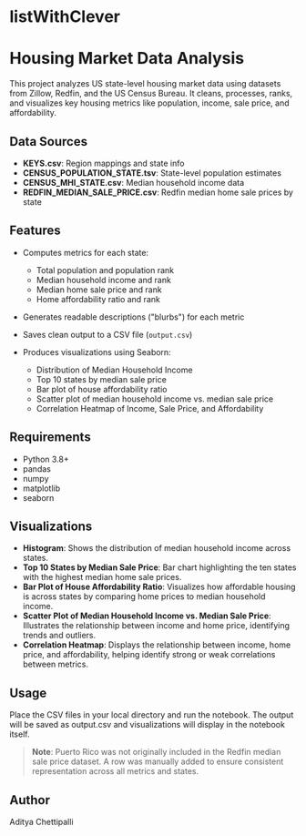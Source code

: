 # listWithClever

# Housing Market Data Analysis

This project analyzes US state-level housing market data using datasets from Zillow, Redfin, and the US Census Bureau. It cleans, processes, ranks, and visualizes key housing metrics like population, income, sale price, and affordability.

## Data Sources

* **KEYS.csv**: Region mappings and state info
* **CENSUS\_POPULATION\_STATE.tsv**: State-level population estimates
* **CENSUS\_MHI\_STATE.csv**: Median household income data
* **REDFIN\_MEDIAN\_SALE\_PRICE.csv**: Redfin median home sale prices by state

## Features

* Computes metrics for each state:

  * Total population and population rank
  * Median household income and rank
  * Median home sale price and rank
  * Home affordability ratio and rank
* Generates readable descriptions ("blurbs") for each metric
* Saves clean output to a CSV file (`output.csv`)
* Produces visualizations using Seaborn:

  * Distribution of Median Household Income
  * Top 10 states by median sale price
  * Bar plot of house affordability ratio
  * Scatter plot of median household income vs. median sale price
  * Correlation Heatmap of Income, Sale Price, and Affordability

## Requirements

* Python 3.8+
* pandas
* numpy
* matplotlib
* seaborn

## Visualizations

* **Histogram**: Shows the distribution of median household income across states.
* **Top 10 States by Median Sale Price**: Bar chart highlighting the ten states with the highest median home sale prices.
* **Bar Plot of House Affordability Ratio**: Visualizes how affordable housing is across states by comparing home prices to median household income.
* **Scatter Plot of Median Household Income vs. Median Sale Price**: Illustrates the relationship between income and home price, identifying trends and outliers.
* **Correlation Heatmap**: Displays the relationship between income, home price, and affordability, helping identify strong or weak correlations between metrics.

## Usage

Place the CSV files in your local directory and run the notebook. The output will be saved as output.csv and visualizations will display in the notebook itself.


> **Note**: Puerto Rico was not originally included in the Redfin median sale price dataset. A row was manually added to ensure consistent representation across all metrics and states.

## Author

Aditya Chettipalli


